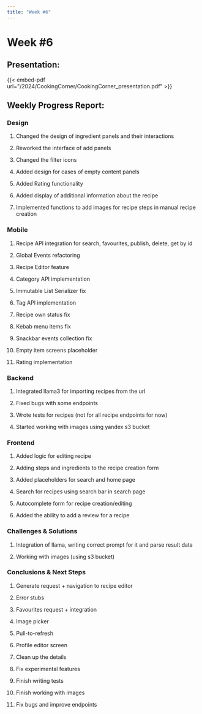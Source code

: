 ```yaml
---
title: "Week #6"
---
```


# **Week #6**

## **Presentation**:

{{< embed-pdf url="/2024/CookingCorner/CookingCorner_presentation.pdf" >}}

## **Weekly Progress Report**:

### **Design**

1) Changed the design of ingredient panels and their interactions

2) Reworked the interface of add panels

3) Changed the filter icons

4) Added design for cases of empty content panels

5) Added Rating functionality 

6) Added display of additional information about the recipe

7) Implemented functions to add images for recipe steps in manual recipe creation

### **Mobile**

1) Recipe API integration for search, favourites, publish, delete, get by id

2) Global Events refactoring

3) Recipe Editor feature

4) Category API implementation

5) Immutable List Serializer fix

6) Tag API implementation

7) Recipe own status fix

8) Kebab menu items fix

9) Snackbar events collection fix

10) Empty item screens placeholder

11) Rating implementation

### **Backend**

1) Integrated llama3 for importing recipes from the url

2) Fixed bugs with some endpoints

3) Wrote tests for recipes (not for all recipe endpoints for now)

4) Started working with images using yandex s3 bucket

### **Frontend**

1) Added logic for editing recipe

2) Adding steps and ingredients to the recipe creation form

3) Added placeholders for search and home page

4) Search for recipes using search bar in search page

5) Autocomplete form for recipe creation/editing

6) Added the ability to add a review for a recipe

### **Challenges & Solutions**

1) Integration of llama, writing correct prompt for it and parse result data

2) Working with images (using s3 bucket)

### **Conclusions & Next Steps**

1) Generate request + navigation to recipe editor

2) Error stubs

3) Favourites request + integration

4) Image picker

5) Pull-to-refresh

6) Profile editor screen

7) Clean up the details

8) Fix experimental features

9) Finish writing tests

10) Finish working with images

11) Fix bugs and improve endpoints